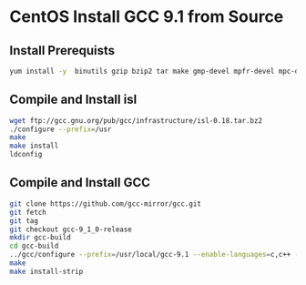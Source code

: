 # CentOS Install GCC 9.1 from Source

## Install Prerequists

```bash
yum install -y  binutils gzip bzip2 tar make gmp-devel mpfr-devel mpc-devel
```

## Compile and Install isl

```bash
wget ftp://gcc.gnu.org/pub/gcc/infrastructure/isl-0.18.tar.bz2
./configure --prefix=/usr
make
make install
ldconfig
```


## Compile and Install GCC

```bash
git clone https://github.com/gcc-mirror/gcc.git
git fetch
git tag
git checkout gcc-9_1_0-release
mkdir gcc-build
cd gcc-build
../gcc/configure --prefix=/usr/local/gcc-9.1 --enable-languages=c,c++ --disable-multilib
make
make install-strip
```
